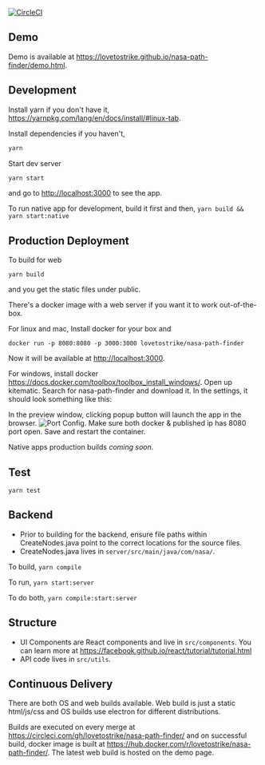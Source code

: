 [![CircleCI](https://circleci.com/gh/lovetostrike/nasa-path-finder.svg?style=svg)](https://circleci.com/gh/lovetostrike/nasa-path-finder)

## Demo
Demo is available at  <https://lovetostrike.github.io/nasa-path-finder/demo.html>.

## Development

Install yarn if you don't have it, <https://yarnpkg.com/lang/en/docs/install/#linux-tab>.

Install dependencies if you haven't,
```sh
yarn
```

Start dev server
```sh
yarn start
```
and go to <http://localhost:3000> to see the app.

To run native app for development, build it first and then,
```yarn build && yarn start:native```

## Production Deployment

To build for web
```
yarn build
```
and you get the static files under public.

There's a docker image with a web server if you want it to work out-of-the-box.

For linux and mac,
Install docker for your box and
```
docker run -p 8080:8080 -p 3000:3000 lovetostrike/nasa-path-finder
```
Now it will be available at <http://localhost:3000>.

For windows, install docker https://docs.docker.com/toolbox/toolbox_install_windows/.
Open up kitematic.
Search for nasa-path-finder and download it.
In the settings, it should look something like this:

In the preview window, clicking popup button will launch the app in the browser.
![Port Config](https://github.com/lovetostrike/nasa-path-finder/blob/master/Capture.PNG).
Make sure both docker & published ip has 8080 port open.
Save and restart the container.

Native apps production builds *coming soon*.

## Test
```yarn test```

## Backend

* Prior to building for the backend, ensure file paths within CreateNodes.java 
point to the correct locations for the source files.
* CreateNodes.java lives in ```server/src/main/java/com/nasa/```.

To build, ```yarn compile```

To run, ```yarn start:server```

To do both, ```yarn compile:start:server```

## Structure

* UI Components are React components and live in ```src/components```.
  You can learn more at <https://facebook.github.io/react/tutorial/tutorial.html>
* API code lives in ```src/utils```.

## Continuous Delivery

There are both OS and web builds available. Web build is just a static html/js/css and OS builds use electron for different distributions.

Builds are executed on every merge at <https://circleci.com/gh/lovetostrike/nasa-path-finder/> and on successful build,
docker image is built at <https://hub.docker.com/r/lovetostrike/nasa-path-finder/>.
The latest web build is hosted on the demo page.
